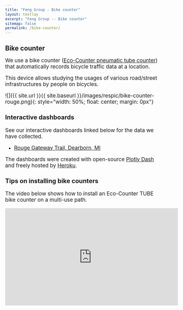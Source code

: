 ```yaml
---
title: "Feng Group - Bike counter"
layout: textlay
excerpt: "Feng Group -- Bike counter"
sitemap: false
permalink: /bike-counter/
---
```


## Bike counter

<div style="font-size: 17px">

We use a bike counter ([Eco-Counter pneumatic tube counter](https://www.eco-counter.com/produits/tubes-en/tubes-2/)) that automatically records bicycle traffic data at a location.

This device allows studying the usages of various road/street infrastructures by people on bicycles. 

![]({{ site.url }}{{ site.baseurl }}/images/respic/bike-counter-rouge.png){: style="width: 50%; float: center; margin: 0px"}

### Interactive dashboards

See our interactive dashboards linked below for the data we have collected. 


- [Rouge Gateway Trail, Dearborn, MI](https://umd-bicycle-traffic-data.herokuapp.com/)


The dashboards were created with open-source [Plotly Dash](https://plotly.com/dash/) and freely hosted by [Heroku](https://www.heroku.com/).

### Tips on installing bike counters

The video below shows how to install an Eco-Counter TUBE bike counter on a multi-use path.

<iframe width="560" height="315" src="https://www.youtube.com/embed/dvMzmCewGzg" title="YouTube video player" frameborder="0" allow="accelerometer; autoplay; clipboard-write; encrypted-media; gyroscope; picture-in-picture" allowfullscreen></iframe>

<br><br>

</div>
